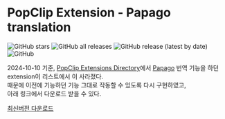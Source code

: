 # PopClip Extension - Papago translation
![GitHub stars](https://img.shields.io/github/stars/inchans/popclip-papago-Translation?style=flat&logo=apachespark)
![GitHub all releases](https://img.shields.io/github/downloads/inchanS/popclip-papago-Translation/total?logo=github) ![GitHub release (latest by date)](https://img.shields.io/github/v/release/inchanS/popclip-papago-Translation?logo=rocket)  ![GitHub](https://img.shields.io/github/license/inchanS/popclip-papago-Translation)



2024-10-10 기준, [PopClip Extensions Directory](https://www.popclip.app/extensions/)에서 [Papago](https://papago.naver.com/) 번역 기능을 하던 extension이 리스트에서 이 사라졌다.  
때문에 이전에 기능하던 기능 그대로 작동할 수 있도록 다시 구현하였고,  
아래 링크에서 다운로드 받을 수 있다. 

[최신버전 다운로드](https://github.com/inchanS/popclip-papago-Translation/releases/latest)

